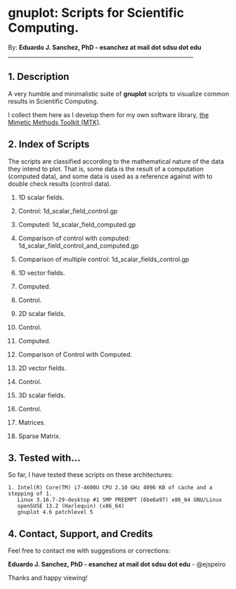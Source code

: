 # gnuplot: Scripts for Scientific Computing.

By: **Eduardo J. Sanchez, PhD - esanchez at mail dot sdsu dot edu**
    __________________________________________________________________

## 1. Description

A very humble and minimalistic suite of **gnuplot** scripts to visualize common
results in Scientific Computing.

I collect them here as I develop them for my own software library,
[the Mimetic Methods Toolkit (MTK)](https://github.com/ejspeiro/MTK).

## 2. Index of Scripts

The scripts are classified according to the mathematical nature of the data
they intend to plot. That is, some data is the result of a computation (computed
data), and some data is used as a reference against with to double check
results (control data).

1. 1D scalar fields.
  1. Control: 1d_scalar_field_control.gp
  2. Computed: 1d_scalar_field_computed.gp
  3. Comparison of control with computed: 1d_scalar_field_control_and_computed.gp
  4. Comparison of multiple control: 1d_scalar_fields_control.gp

2. 1D vector fields.
  1. Computed.
  2. Control.

3. 2D scalar fields.
  1. Control.
  2. Computed.
  3. Comparison of Control with Computed.

4. 2D vector fields.
  1. Control.

5. 3D scalar fields.
  1. Control.

6. Matrices.
  1. Sparse Matrix.

## 3. Tested with...

So far, I have tested these scripts on these architectures:

```
1. Intel(R) Core(TM) i7-4600U CPU 2.10 GHz 4096 KB of cache and a stepping of 1.
   Linux 3.16.7-29-desktop #1 SMP PREEMPT (6be6a97) x86_64 GNU/Linux
   openSUSE 13.2 (Harlequin) (x86_64)
   gnuplot 4.6 patchlevel 5
```

## 4. Contact, Support, and Credits

Feel free to contact me with suggestions or corrections:

**Eduardo J. Sanchez, PhD - esanchez at mail dot sdsu dot edu** - @ejspeiro

Thanks and happy viewing!

